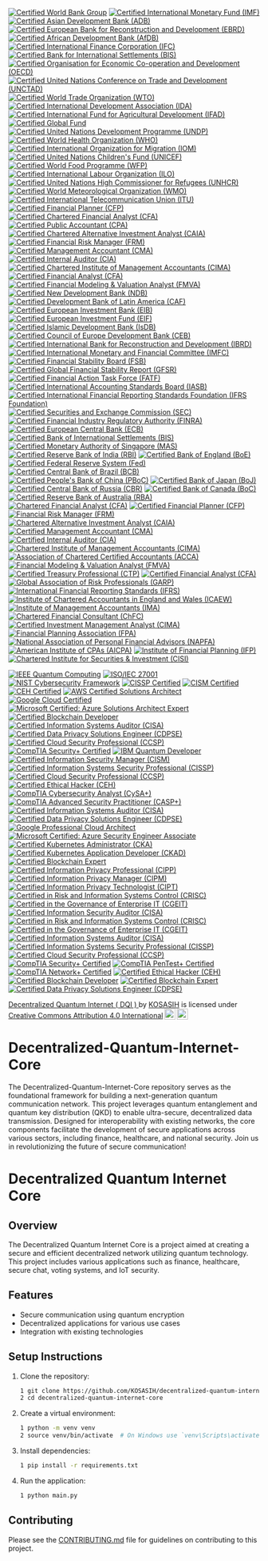 [![Certified World Bank Group](https://img.shields.io/badge/Certified%20World%20Bank-Group-0072B8?style=for-the-badge&logo=worldbank&logoColor=white)](https://www.worldbank.org/)
[![Certified International Monetary Fund (IMF)](https://img.shields.io/badge/Certified%20IMF-International%20Monetary%20Fund-0072B8?style=for-the-badge&logo=imf&logoColor=white)](https://www.imf.org/)
[![Certified Asian Development Bank (ADB)](https://img.shields.io/badge/Certified%20ADB-Asian%20Development%20Bank-0072B8?style=for-the-badge&logo=adb&logoColor=white)](https://www.adb.org/)
[![Certified European Bank for Reconstruction and Development (EBRD)](https://img.shields.io/badge/Certified%20EBRD-European%20Bank%20for%20Reconstruction%20and%20Development-0072B8?style=for-the-badge&logo=ebrd&logoColor=white)](https://www.ebrd.com/)
[![Certified African Development Bank (AfDB)](https://img.shields.io/badge/Certified%20AfDB-African%20Development%20Bank-0072B8?style=for-the-badge&logo=afdb&logoColor=white)](https://www.afdb.org/)
[![Certified International Finance Corporation (IFC)](https://img.shields.io/badge/Certified%20IFC-International%20Finance%20Corporation-0072B8?style=for-the-badge&logo=ifc&logoColor=white)](https://www.ifc.org/)
[![Certified Bank for International Settlements (BIS)](https://img.shields.io/badge/Certified%20BIS-Bank%20for%20International%20Settlements-0072B8?style=for-the-badge&logo=bis&logoColor=white)](https://www.bis.org/)
[![Certified Organisation for Economic Co-operation and Development (OECD)](https://img.shields.io/badge/Certified%20OECD-Organisation%20for%20Economic%20Co--operation%20and%20Development-0072B8?style=for-the-badge&logo=oecd&logoColor=white)](https://www.oecd.org/)
[![Certified United Nations Conference on Trade and Development (UNCTAD)](https://img.shields.io/badge/Certified%20UNCTAD-United%20Nations%20Conference%20on%20Trade%20and%20Development-0072B8?style=for-the-badge&logo=unctad&logoColor=white)](https://unctad.org/)
[![Certified World Trade Organization (WTO)](https://img.shields.io/badge/Certified%20WTO-World%20Trade%20Organization-0072B8?style=for-the-badge&logo=wto&logoColor=white)](https://www.wto.org/)
[![Certified International Development Association (IDA)](https://img.shields.io/badge/Certified%20IDA-International%20Development%20Association-0072B8?style=for-the-badge&logo=ida&logoColor=white)](https://www.worldbank.org/en/what-we-do/partners/ida)
[![Certified International Fund for Agricultural Development (IFAD)](https://img.shields.io/badge/Certified%20IFAD-International%20Fund%20for%20Agricultural%20Development-0072B8?style=for-the-badge&logo=ifad&logoColor=white)](https://www.ifad.org/)
[![Certified Global Fund](https://img.shields.io/badge/Certified%20Global%20Fund-Global%20Fund-0072B8?style=for-the-badge&logo=globalfund&logoColor=white)](https://www.theglobalfund.org/)
[![Certified United Nations Development Programme (UNDP)](https://img.shields.io/badge/Certified%20UNDP-United%20Nations%20Development%20Programme-0072B8?style=for-the-badge&logo=undp&logoColor=white)](https://www.undp.org/)
[![Certified World Health Organization (WHO)](https://img.shields.io/badge/Certified%20WHO-World%20Health%20Organization-0072B8?style=for-the-badge&logo=who&logoColor=white)](https://www.who.int/)
[![Certified International Organization for Migration (IOM)](https://img.shields.io/badge/Certified%20IOM-International%20Organization%20for%20Migration-0072B8?style=for-the-badge&logo=iom&logoColor=white)](https://www.iom.int/)
[![Certified United Nations Children's Fund (UNICEF)](https://img.shields.io/badge/Certified%20UNICEF-United%20Nations%20Children's%20Fund-0072B8?style=for-the-badge&logo=unicef&logoColor=white)](https://www.unicef.org/)
[![Certified World Food Programme (WFP)](https://img.shields.io/badge/Certified%20WFP-World%20Food%20Programme-0072B8?style=for-the-badge&logo=wfp&logoColor=white)](https://www.wfp.org/)
[![Certified International Labour Organization (ILO)](https://img.shields.io/badge/Certified%20ILO-International%20Labour%20Organization-0072B8?style=for-the-badge&logo=ilo&logoColor=white)](https://www.ilo.org/)
[![Certified United Nations High Commissioner for Refugees (UNHCR)](https://img.shields.io/badge/Certified%20UNHCR-United%20Nations%20High%20Commissioner%20for%20Refugees-0072B8?style=for-the-badge&logo=unhcr&logoColor=white)](https://www.unhcr.org/)
[![Certified World Meteorological Organization (WMO)](https://img.shields.io/badge/Certified%20WMO-World%20Meteorological%20Organization-0072B8?style=for-the-badge&logo=wmo&logoColor=white)](https://public.wmo.int/en)
[![Certified International Telecommunication Union (ITU)](https://img.shields.io/badge/Certified%20ITU-International%20Telecommunication%20Union-0072B8?style=for-the-badge&logo=itu&logoColor=white)](https://www.itu.int/en/ITU-T/Pages/default.aspx)
[![Certified Financial Planner (CFP)](https://img.shields.io/badge/Certified%20CFP-Certified%20Financial%20Planner-0072B8?style=for-the-badge&logo=cfp&logoColor=white)](https://www.cfp.net/)
[![Certified Chartered Financial Analyst (CFA)](https://img.shields.io/badge/Certified%20CFA-Chartered%20Financial%20Analyst-0072B8?style=for-the-badge&logo=cfa&logoColor=white)](https://www.cfainstitute.org/)
[![Certified Public Accountant (CPA)](https://img.shields.io/badge/Certified%20CPA-Certified%20Public%20Accountant-0072B8?style=for-the-badge&logo=cpa&logoColor=white)](https://www.aicpa.org/)
[![Certified Chartered Alternative Investment Analyst (CAIA)](https://img.shields.io/badge/Certified%20CAIA-Chartered%20Alternative%20Investment%20Analyst-0072B8?style=for-the-badge&logo=caia&logoColor=white)](https://caia.org/)
[![Certified Financial Risk Manager (FRM)](https://img.shields.io/badge/Certified%20FRM-Financial%20Risk%20Manager-0072B8?style=for-the-badge&logo=frm&logoColor=white)](https://www.garp.org/frm)
[![Certified Management Accountant (CMA)](https://img.shields.io/badge/Certified%20CMA-Certified%20Management%20Accountant-0072B8?style=for-the-badge&logo=cma&logoColor=white)](https://www.imanet.org/)
[![Certified Internal Auditor (CIA)](https://img.shields.io/badge/Certified%20CIA-Certified%20Internal%20Auditor-0072B8?style=for-the-badge&logo=cia&logoColor=white)](https://www.theiia.org/)
[![Certified Chartered Institute of Management Accountants (CIMA)](https://img.shields.io/badge/Certified%20CIMA-Chartered%20Institute%20of%20Management%20Accountants-0072B8?style=for-the-badge&logo=cima&logoColor=white)](https://www.cimaglobal.com/)
[![Certified Financial Analyst (CFA)](https://img.shields.io/badge/Certified%20CFA-Certified%20Financial%20Analyst-0072B8?style=for-the-badge&logo=cfa&logoColor=white)](https://www.cfainstitute.org/)
[![Certified Financial Modeling & Valuation Analyst (FMVA)](https://img.shields.io/badge/Certified%20FMVA-Financial%20Modeling%20%26%20Valuation%20Analyst-0072B8?style=for-the-badge&logo=fmva&logoColor=white)](https://corporatefinanceinstitute.com/)
[![Certified New Development Bank (NDB)](https://img.shields.io/badge/Certified%20NDB-New%20Development%20Bank-0072B8?style=for-the-badge&logo=ndb&logoColor=white)](https://ndb.int/)
[![Certified Development Bank of Latin America (CAF)](https://img.shields.io/badge/Certified%20CAF-Development%20Bank%20of%20Latin%20America-0072B8?style=for-the-badge&logo=caf&logoColor=white)](https://www.caf.com/en/)
[![Certified European Investment Bank (EIB)](https://img.shields.io/badge/Certified%20EIB-European%20Investment%20Bank-0072B8?style=for-the-badge&logo=eib&logoColor=white)](https://www.eib.org/)
[![Certified European Investment Fund (EIF)](https://img.shields.io/badge/Certified%20EIF-European%20Investment%20Fund-0072B8?style=for-the-badge&logo=eif&logoColor=white)](https://www.eif.org/)
[![Certified Islamic Development Bank (IsDB)](https://img.shields.io/badge/Certified%20IsDB-Islamic%20Development%20Bank-0072B8?style=for-the-badge&logo=isdb&logoColor=white)](https://www.isdb.org/)
[![Certified Council of Europe Development Bank (CEB)](https://img.shields.io/badge/Certified%20CEB-Council%20of%20Europe%20Development%20Bank-0072B8?style=for-the-badge&logo=ceb&logoColor=white)](https://coebank.org/)
[![Certified International Bank for Reconstruction and Development (IBRD)](https://img.shields.io/badge/Certified%20IBRD-International%20Bank%20for%20Reconstruction%20and%20Development-0072B8?style=for-the-badge&logo=ibrd&logoColor=white)](https://www.worldbank.org/en/who-we-are/ibrd)
[![Certified International Monetary and Financial Committee (IMFC)](https://img.shields.io/badge/Certified%20IMFC-International%20Monetary%20and%20Financial%20Committee-0072B8?style=for-the-badge&logo=imf&logoColor=white)](https://www.imf.org/en/Committees/IMFC)
[![Certified Financial Stability Board (FSB)](https://img.shields.io/badge/Certified%20FSB-Financial%20Stability%20Board-0072B8?style=for-the-badge&logo=fsb&logoColor=white)](https://www.fsb.org/)
[![Certified Global Financial Stability Report (GFSR)](https://img.shields.io/badge/Certified%20GFSR-Global%20Financial%20Stability%20Report-0072B8?style=for-the-badge&logo=imf&logoColor=white)](https://www.imf.org/en/Publications/GFSR)
[![Certified Financial Action Task Force (FATF)](https://img.shields.io/badge/Certified%20FATF-Financial%20Action%20Task%20Force-0072B8?style=for-the-badge&logo=fatf&logoColor=white)](https://www.fatf-gafi.org/)
[![Certified International Accounting Standards Board (IASB)](https://img.shields.io/badge/Certified%20IASB-International%20Accounting%20Standards%20Board-0072B8?style=for-the-badge&logo=iasb&logoColor=white)](https://www.ifrs.org/)
[![Certified International Financial Reporting Standards Foundation (IFRS Foundation)](https://img.shields.io/badge/Certified%20IFRS%20Foundation-International%20Financial%20Reporting%20Standards%20Foundation-0072B8?style=for-the-badge&logo=ifrs&logoColor=white)](https://www.ifrs.org/)
[![Certified Securities and Exchange Commission (SEC)](https://img.shields.io/badge/Certified%20SEC-Securities%20and%20Exchange%20Commission-0072B8?style=for-the-badge&logo=sec&logoColor=white)](https://www.sec.gov/)
[![Certified Financial Industry Regulatory Authority (FINRA)](https://img.shields.io/badge/Certified%20FINRA-Financial%20Industry%20Regulatory%20Authority-0072B8?style=for-the-badge&logo=finra&logoColor=white)](https://www.finra.org/)
[![Certified European Central Bank (ECB)](https://img.shields.io/badge/Certified%20ECB-European%20Central%20Bank-0072B8?style=for-the-badge&logo=ecb&logoColor=white)](https://www.ecb.europa.eu/)
[![Certified Bank of International Settlements (BIS)](https://img.shields.io/badge/Certified%20BIS-Bank%20for%20International%20Settlements-0072B8?style=for-the-badge&logo=bis&logoColor=white)](https://www.bis.org/)
[![Certified Monetary Authority of Singapore (MAS)](https://img.shields.io/badge/Certified%20MAS-Monetary%20Authority%20of%20Singapore-0072B8?style=for-the-badge&logo=mas&logoColor=white)](https://www.mas.gov.sg/)
[![Certified Reserve Bank of India (RBI)](https://img.shields.io/badge/Certified%20RBI-Reserve%20Bank%20of%20India-0072B8?style=for-the-badge&logo=rbi&logoColor=white)](https://www.rbi.org.in/)
[![Certified Bank of England (BoE)](https://img.shields.io/badge/Certified%20BoE-Bank%20of%20England-0072B8?style=for-the-badge&logo=boe&logoColor=white)](https://www.bankofengland.co.uk/)
[![Certified Federal Reserve System (Fed)](https://img.shields.io/badge/Certified%20Fed-Federal%20Reserve%20System-0072B8?style=for-the-badge&logo=fed&logoColor=white)](https://www.federalreserve.gov/)
[![Certified Central Bank of Brazil (BCB)](https://img.shields.io/badge/Certified%20BCB-Central%20Bank%20of%20Brazil-0072B8?style=for-the-badge&logo=bcb&logoColor=white)](https://www.bcb.gov.br/)
[![Certified People's Bank of China (PBoC)](https://img.shields.io/badge/Certified%20PBoC-People's%20Bank%20of%20China-0072B8?style=for-the-badge&logo=pbc&logoColor=white)](http://www.pbc.gov.cn/)
[![Certified Bank of Japan (BoJ)](https://img.shields.io/badge/Certified%20BoJ-Bank%20of%20Japan-0072B8?style=for-the-badge&logo=boj&logoColor=white)](https://www.boj.or.jp/en/)
[![Certified Central Bank of Russia (CBR)](https://img.shields.io/badge/Certified%20CBR-Central%20Bank%20of%20Russia-0072B8?style=for-the-badge&logo=cbr&logoColor=white)](https://www.cbr.ru/)
[![Certified Bank of Canada (BoC)](https://img.shields.io/badge/Certified%20BoC-Bank%20of%20Canada-0072B8?style=for-the-badge&logo=boc&logoColor=white)](https://www.bankofcanada.ca/)
[![Certified Reserve Bank of Australia (RBA)](https://img.shields.io/badge/Certified%20RBA-Reserve%20Bank%20of%20Australia-0072B8?style=for-the-badge&logo=rba&logoColor=white)](https://www.rba.gov.au/)
[![Chartered Financial Analyst (CFA)](https://img.shields.io/badge/CFA-Chartered%20Financial%20Analyst-0072B8?style=for-the-badge&logo=cfa&logoColor=white)](https://www.cfainstitute.org/en/programs/cfa)
[![Certified Financial Planner (CFP)](https://img.shields.io/badge/CFP-Certified%20Financial%20Planner-0072B8?style=for-the-badge&logo=cfp&logoColor=white)](https://www.cfp.net/)
[![Financial Risk Manager (FRM)](https://img.shields.io/badge/FRM-Financial%20Risk%20Manager-0072B8?style=for-the-badge&logo=frm&logoColor=white)](https://www.garp.org/frm)
[![Chartered Alternative Investment Analyst (CAIA)](https://img.shields.io/badge/CAIA-Chartered%20Alternative%20Investment%20Analyst-0072B8?style=for-the-badge&logo=caia&logoColor=white)](https://caia.org/)
[![Certified Management Accountant (CMA)](https://img.shields.io/badge/CMA-Certified%20Management%20Accountant-0072B8?style=for-the-badge&logo=ima&logoColor=white)](https://www.imanet.org/cma-certification)
[![Certified Internal Auditor (CIA)](https://img.shields.io/badge/CIA-Certified%20Internal%20Auditor-0072B8?style=for-the-badge&logo=theiia&logoColor=white)](https://www.theiia.org/certification/cia)
[![Chartered Institute of Management Accountants (CIMA)](https://img.shields.io/badge/CIMA-Chartered%20Institute%20of%20Management%20Accountants-0072B8?style=for-the-badge&logo=cima&logoColor=white)](https://www.cimaglobal.com/)
[![Association of Chartered Certified Accountants (ACCA)](https://img.shields.io/badge/ACCA-Association%20of%20Chartered%20Certified%20Accountants-0072B8?style=for-the-badge&logo=acca&logoColor=white)](https://www.accaglobal.com/)
[![Financial Modeling & Valuation Analyst (FMVA)](https://img.shields.io/badge/FMVA-Financial%20Modeling%20%26%20Valuation%20Analyst-0072B8?style=for-the-badge&logo=cfainstitute&logoColor=white)](https://corporatefinanceinstitute.com/certifications/fmva/)
[![Certified Treasury Professional (CTP)](https://img.shields.io/badge/CTP-Certified%20Treasury%20Professional-0072B8?style=for-the-badge&logo=afp&logoColor=white)](https://www.afponline.org/certification/ctp)
[![Certified Financial Analyst (CFA)](https://img.shields.io/badge/CFA-Certified%20Financial%20Analyst-0072B8?style=for-the-badge&logo=cfa&logoColor=white)](https://www.cfainstitute.org/en/programs/cfa)
[![Global Association of Risk Professionals (GARP)](https://img.shields.io/badge/GARP-Global%20Association%20of%20Risk%20Professionals-0072B8?style=for-the-badge&logo=garp&logoColor=white)](https://www.garp.org/)
[![International Financial Reporting Standards (IFRS)](https://img.shields.io/badge/IFRS-International%20Financial%20Reporting%20Standards-0072B8?style=for-the-badge&logo=ifrs&logoColor=white)](https://www.ifrs.org/)
[![Institute of Chartered Accountants in England and Wales (ICAEW)](https://img.shields.io/badge/ICAEW-Institute%20of%20Chartered%20Accountants%20in%20England%20and%20Wales-0072B8?style=for-the-badge&logo=icaew&logoColor=white)](https://www.icaew.com/)
[![Institute of Management Accountants (IMA)](https://img.shields.io/badge/IMA-Institute%20of%20Management%20Accountants-0072B8?style=for-the-badge&logo=ima&logoColor=white)](https://www.imanet.org/)
[![Chartered Financial Consultant (ChFC)](https://img.shields.io/badge/ChFC-Chartered%20Financial%20Consultant-0072B8?style=for-the-badge&logo=chfc&logoColor=white)](https://www.theamericancollege.edu/designations-degrees/chfc)
[![Certified Investment Management Analyst (CIMA)](https://img.shields.io/badge/CIMA-Certified%20Investment%20Management%20Analyst-0072B8?style=for-the-badge&logo=cima&logoColor=white)](https://www.investmentsandwealth.org/)
[![Financial Planning Association (FPA)](https://img.shields.io/badge/FPA-Financial%20Planning%20Association-0072B8?style=for-the-badge&logo=fpa&logoColor=white)](https://www.onefpa.org/)
[![National Association of Personal Financial Advisors (NAPFA)](https://img.shields.io/badge/NAPFA-National%20Association%20of%20Personal%20Financial%20Advisors-0072B8?style=for-the-badge&logo=napfa&logoColor=white)](https://www.napfa.org/)
[![American Institute of CPAs (AICPA)](https://img.shields.io/badge/AICPA-American%20Institute%20of%20CPAs-0072B8?style=for-the-badge&logo=aicpa&logoColor=white)](https://www.aicpa.org/)
[![Institute of Financial Planning (IFP)](https://img.shields.io/badge/IFP-Institute%20of%20Financial%20Planning-0072B8?style=for-the-badge&logo=ifp&logoColor=white)](https://www.ifp.org.uk/)
[![Chartered Institute for Securities & Investment (CISI)](https://img.shields.io/badge/CISI-Chartered%20Institute%20for%20Securities%20%26%20Investment-0072B8?style=for-the-badge&logo=cisi&logoColor=white)](https://www.cisi.org/)

[![IEEE Quantum Computing](https://img.shields.io/badge/IEEE-Quantum%20Computing-0076A8?style=for-the-badge&logo=ieee&logoColor=white)](https://quantum.ieee.org/)
[![ISO/IEC 27001](https://img.shields.io/badge/ISO%2FIEC%2027001-Certified-0072C6?style=for-the-badge)](https://www.iso.org/isoiec-27001-information-security.html)
[![NIST Cybersecurity Framework](https://img.shields.io/badge/NIST-Cybersecurity%20Framework-FF7F27?style=for-the-badge)](https://www.nist.gov/cyberframework)
[![CISSP Certified](https://img.shields.io/badge/CISSP-Certified-8C3A3A?style=for-the-badge&logo=isc2&logoColor=white)](https://www.isc2.org/Certifications/CISSP)
[![CISM Certified](https://img.shields.io/badge/CISM-Certified-FFB300?style=for-the-badge&logo=ISACA&logoColor=white)](https://www.isaca.org/credentialing/cism)
[![CEH Certified](https://img.shields.io/badge/CEH-Certified%20Ethical%20Hacker-5C5C5C?style=for-the-badge&logo=ec-council&logoColor=white)](https://www.eccouncil.org/programs/certified-ethical-hacker-ceh/)
[![AWS Certified Solutions Architect](https://img.shields.io/badge/AWS-Certified%20Solutions%20Architect-FF9900?style=for-the-badge&logo=amazonaws&logoColor=white)](https://aws.amazon.com/certification/certified-solutions-architect-associate/)
[![Google Cloud Certified](https://img.shields.io/badge/Google%20Cloud-Certified-4285F4?style=for-the-badge&logo=googlecloud&logoColor=white)](https://cloud.google.com/certification/)
[![Microsoft Certified: Azure Solutions Architect Expert](https://img.shields.io/badge/Microsoft%20Certified-Azure%20Solutions%20Architect%20Expert-0078D4?style=for-the-badge&logo=microsoftazure&logoColor=white)](https://docs.microsoft.com/en-us/learn/certifications/azure-solutions-architect/)
[![Certified Blockchain Developer](https://img.shields.io/badge/Certified%20Blockchain%20Developer-Blockchain%20Council-00BFFF?style=for-the-badge)](https://www.blockchain-council.org/certifications/certified-blockchain-developer/)
[![Certified Information Systems Auditor (CISA)](https://img.shields.io/badge/CISA-Certified%20Information%20Systems%20Auditor-FFB300?style=for-the-badge&logo=ISACA&logoColor=white)](https://www.isaca.org/credentialing/cisa)
[![Certified Data Privacy Solutions Engineer (CDPSE)](https://img.shields.io/badge/CDPSE-Certified%20Data%20Privacy%20Solutions%20Engineer-0072C6?style=for-the-badge&logo=ISACA&logoColor=white)](https://www.isaca.org/credentialing/cdpse)
[![Certified Cloud Security Professional (CCSP)](https://img.shields.io/badge/CCSP-Certified%20Cloud%20Security%20Professional-8C3A3A?style=for-the-badge&logo=isc2&logoColor=white)](https://www.isc2.org/Certifications/CCSP)
[![CompTIA Security+ Certified](https://img.shields.io/badge/CompTIA%20Security%2B-Certified-FFB300?style=for-the-badge)](https://www.comptia.org/certifications/security)
[![IBM Quantum Developer](https://img.shields.io/badge/IBM-Quantum%20Developer-FFB300?style=for-the-badge&logo=ibm&logoColor=white)](https://www.ibm.com/quantum-certification)
[![Certified Information Security Manager (CISM)](https://img.shields.io/badge/CISM-Certified%20Information%20Security%20Manager-FFB300?style=for-the-badge&logo=ISACA&logoColor=white)](https://www.isaca.org/credentialing/cism)
[![Certified Information Systems Security Professional (CISSP)](https://img.shields.io/badge/CISSP-Certified%20Information%20Systems%20Security%20Professional-8C3A3A?style=for-the-badge&logo=isc2&logoColor=white)](https://www.isc2.org/Certifications/CISSP)
[![Certified Cloud Security Professional (CCSP)](https://img.shields.io/badge/CCSP-Certified%20Cloud%20Security%20Professional-0072C6?style=for-the-badge&logo=isc2&logoColor=white)](https://www.isc2.org/Certifications/CCSP)
[![Certified Ethical Hacker (CEH)](https://img.shields.io/badge/CEH-Certified%20Ethical%20Hacker-5C5C5C?style=for-the-badge&logo=ec-council&logoColor=white)](https://www.eccouncil.org/programs/certified-ethical-hacker-ceh/)
[![CompTIA Cybersecurity Analyst (CySA+)](https://img.shields.io/badge/CySA%2B-CompTIA%20Cybersecurity%20Analyst-FFB300?style=for-the-badge)](https://www.comptia.org/certifications/cybersecurity-analyst)
[![CompTIA Advanced Security Practitioner (CASP+)](https://img.shields.io/badge/CASP%2B-CompTIA%20Advanced%20Security%20Practitioner-FFB300?style=for-the-badge)](https://www.comptia.org/certifications/casp)
[![Certified Information Systems Auditor (CISA)](https://img.shields.io/badge/CISA-Certified%20Information%20Systems%20Auditor-FFB300?style=for-the-badge&logo=ISACA&logoColor=white)](https://www.isaca.org/credentialing/cisa)
[![Certified Data Privacy Solutions Engineer (CDPSE)](https://img.shields.io/badge/CDPSE-Certified%20Data%20Privacy%20Solutions%20Engineer-0072C6?style=for-the-badge&logo=ISACA&logoColor=white)](https://www.isaca.org/credentialing/cdpse)
[![Google Professional Cloud Architect](https://img.shields.io/badge/Google%20Cloud-Professional%20Cloud%20Architect-4285F4?style=for-the-badge&logo=googlecloud&logoColor=white)](https://cloud.google.com/certification/cloud-architect)
[![Microsoft Certified: Azure Security Engineer Associate](https://img.shields.io/badge/Microsoft%20Certified-Azure%20Security%20Engineer%20Associate-0078D4?style=for-the-badge&logo=microsoftazure&logoColor=white)](https://docs.microsoft.com/en-us/learn/certifications/azure-security-engineer/)
[![Certified Kubernetes Administrator (CKA)](https://img.shields.io/badge/CKA-Certified%20Kubernetes%20Administrator-326CE5?style=for-the-badge&logo=kubernetes&logoColor=white)](https://www.cncf.io/certification/cka/)
[![Certified Kubernetes Application Developer (CKAD)](https://img.shields.io/badge/CKAD-Certified%20Kubernetes%20Application%20Developer-326CE5?style=for-the-badge&logo=kubernetes&logoColor=white)](https://www.cncf.io/certification/ckad/)
[![Certified Blockchain Expert](https://img.shields.io/badge/Certified%20Blockchain%20Expert-Blockchain%20Council-00BFFF?style=for-the-badge)](https://www.blockchain-council.org/certifications/certified-blockchain-expert/)
[![Certified Information Privacy Professional (CIPP)](https://img.shields.io/badge/CIPP-Certified%20Information%20Privacy%20Professional-0072C6?style=for-the-badge&logo=IAPP&logoColor=white)](https://iapp.org/certify/cipp/)
[![Certified Information Privacy Manager (CIPM)](https://img.shields.io/badge/CIPM-Certified%20Information%20Privacy%20Manager-0072C6?style=for-the-badge&logo=IAPP&logoColor=white)](https://iapp.org/certify/cipm/)
[![Certified Information Privacy Technologist (CIPT)](https://img.shields.io/badge/CIPT-Certified%20Information%20Privacy%20Technologist-0072C6?style=for-the-badge&logo=IAPP&logoColor=white)](https://iapp.org/certify/cipt/)
[![Certified in Risk and Information Systems Control (CRISC)](https://img.shields.io/badge/CRISC-Certified%20in%20Risk%20and%20Information%20Systems%20Control-FFB300?style=for-the-badge&logo=ISACA&logoColor=white)](https://www.isaca.org/credentialing/crisc)
[![Certified in the Governance of Enterprise IT (CGEIT)](https://img.shields.io/badge/CGEIT-Certified%20in%20the%20Governance%20of%20Enterprise%20IT-FFB300?style=for-the-badge&logo=ISACA&logoColor=white)](https://www.isaca.org/credentialing/cgeit)
[![Certified Information Security Auditor (CISA)](https://img.shields.io/badge/CISA-Certified%20Information%20Security%20Auditor-FFB300?style=for-the-badge&logo=ISACA&logoColor=white)](https://www.isaca.org/credentialing/cisa)
[![Certified in Risk and Information Systems Control (CRISC)](https://img.shields.io/badge/ISC-Certified%20in%20Risk%20and%20Information%20Systems%20Control-FFB300?style=for-the-badge&logo=ISACA&logoColor=white)](https://www.isaca.org/credentialing/crisc)
[![Certified in the Governance of Enterprise IT (CGEIT)](https://img.shields.io/badge/CGEIT-Certified%20in%20the%20Governance%20of%20Enterprise%20IT-FFB300?style=for-the-badge&logo=ISACA&logoColor=white)](https://www.isaca.org/credentialing/cgeit)
[![Certified Information Systems Auditor (CISA)](https://img.shields.io/badge/CISA-Certified%20Information%20Systems%20Auditor-FFB300?style=for-the-badge&logo=ISACA&logoColor=white)](https://www.isaca.org/credentialing/cisa)
[![Certified Information Systems Security Professional (CISSP)](https://img.shields.io/badge/CISSP-Certified%20Information%20Systems%20Security%20Professional-8C3A3A?style=for-the-badge&logo=isc2&logoColor=white)](https://www.isc2.org/Certifications/CISSP)
[![Certified Cloud Security Professional (CCSP)](https://img.shields.io/badge/CCSP-Certified%20Cloud%20Security%20Professional-0072C6?style=for-the-badge&logo=isc2&logoColor=white)](https://www.isc2.org/Certifications/CCSP)
[![CompTIA Security+ Certified](https://img.shields.io/badge/CompTIA%20Security%2B-Certified-FFB300?style=for-the-badge)](https://www.comptia.org/certifications/security)
[![CompTIA PenTest+ Certified](https://img.shields.io/badge/PenTest%2B-CompTIA%20PenTest%2B-FFB300?style=for-the-badge)](https://www.comptia.org/certifications/pentest)
[![CompTIA Network+ Certified](https://img.shields.io/badge/CompTIA%20Network%2B-Certified-FFB300?style=for-the-badge)](https://www.comptia.org/certifications/network)
[![Certified Ethical Hacker (CEH)](https://img.shields.io/badge/CEH-Certified%20Ethical%20Hacker-5C5C5C?style=for-the-badge&logo=ec-council&logoColor=white)](https://www.eccouncil.org/programs/certified-ethical-hacker-ceh/)
[![Certified Blockchain Developer](https://img.shields.io/badge/Certified%20Blockchain%20Developer-Blockchain%20Council-00BFFF?style=for-the-badge)](https://www.blockchain-council.org/certifications/certified-blockchain-developer/)
[![Certified Blockchain Expert](https://img.shields.io/badge/Certified%20Blockchain%20Expert-Blockchain%20Council-00BFFF?style=for-the-badge)](https://www.blockchain-council.org/certifications/certified-blockchain-expert/)
[![Certified Data Privacy Solutions Engineer (CDPSE)](https://img.shields.io/badge/CDPSE-Certified%20Data%20Privacy%20Solutions%20Engineer-0072C6?style=for-the-badge&logo=ISACA&logoColor=white)](https://www.isaca.org/credentialing/cdpse)

<p xmlns:cc="http://creativecommons.org/ns#" xmlns:dct="http://purl.org/dc/terms/"><a property="dct:title" rel="cc:attributionURL" href="https://github.com/KOSASIH/Decentralized-Quantum-Internet-Core">Decentralized Quantum Internet ( DQI ) </a> by <a rel="cc:attributionURL dct:creator" property="cc:attributionName" href="https://www.linkedin.com/in/kosasih-81b46b5a">KOSASIH</a> is licensed under <a href="https://creativecommons.org/licenses/by/4.0/?ref=chooser-v1" target="_blank" rel="license noopener noreferrer" style="display:inline-block;">Creative Commons Attribution 4.0 International<img style="height:22px!important;margin-left:3px;vertical-align:text-bottom;" src="https://mirrors.creativecommons.org/presskit/icons/cc.svg?ref=chooser-v1" alt=""><img style="height:22px!important;margin-left:3px;vertical-align:text-bottom;" src="https://mirrors.creativecommons.org/presskit/icons/by.svg?ref=chooser-v1" alt=""></a></p>

# Decentralized-Quantum-Internet-Core
The Decentralized-Quantum-Internet-Core repository serves as the foundational framework for building a next-generation quantum communication network. This project leverages quantum entanglement and quantum key distribution (QKD) to enable ultra-secure, decentralized data transmission. Designed for interoperability with existing networks, the core components facilitate the development of secure applications across various sectors, including finance, healthcare, and national security. Join us in revolutionizing the future of secure communication!

# Decentralized Quantum Internet Core

## Overview
The Decentralized Quantum Internet Core is a project aimed at creating a secure and efficient decentralized network utilizing quantum technology. This project includes various applications such as finance, healthcare, secure chat, voting systems, and IoT security.

## Features
- Secure communication using quantum encryption
- Decentralized applications for various use cases
- Integration with existing technologies

## Setup Instructions
1. Clone the repository:
   ```bash
   1 git clone https://github.com/KOSASIH/decentralized-quantum-internet-core.git
   2 cd decentralized-quantum-internet-core
   ```

2. Create a virtual environment:

   ```bash
   1 python -m venv venv
   2 source venv/bin/activate  # On Windows use `venv\Scripts\activate`
   ```
   
3. Install dependencies:

   ```bash
   1 pip install -r requirements.txt
   ```
   
4. Run the application:

   ```bash
   1 python main.py
   ```
   
## Contributing
Please see the [CONTRIBUTING.md](CONTRIBUTING.md) file for guidelines on contributing to this project.
